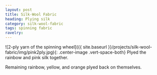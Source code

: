 ```yaml
---
layout: post
title: Silk-Wool Fabric
heading: Plying silk
category: silk-wool-fabric
tags: spinning fabric
ravelry: 
---
```

![2-ply yarn of the spinning wheel]({{ site.baseurl }}/projects/silk-wool-fabric/img/pink2ply.jpg){: .center-image .vert-space-both}
Plyed the rainbow and pink silk together.

Remaining rainbow, yellow, and orange plyed back on themselves.